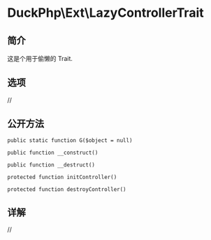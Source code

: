 # DuckPhp\Ext\LazyControllerTrait

## 简介
这是个用于偷懒的 Trait.

## 选项
//
## 公开方法
    public static function G($object = null)

    public function __construct()

    public function __destruct()

    protected function initController()

    protected function destroyController()

## 详解
//


